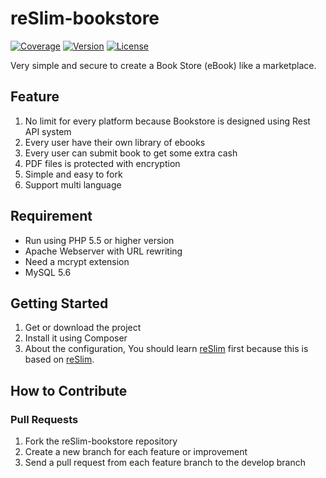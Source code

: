 reSlim-bookstore
=======
[![Coverage](https://img.shields.io/badge/coverage-100%25-green.svg)](https://github.com/aalfiann/reSlim-bookstore)
[![Version](https://img.shields.io/badge/stable-1.0.0-green.svg)](https://github.com/aalfiann/reSlim-bookstore)
[![License](https://img.shields.io/badge/license-MIT-blue.svg)](https://github.com/aalfiann/reSlim-bookstore/blob/master/license.md)

Very simple and secure to create a Book Store (eBook) like a marketplace.

Feature
---------
1. No limit for every platform because Bookstore is designed using Rest API system
2. Every user have their own library of ebooks
3. Every user can submit book to get some extra cash
4. PDF files is protected with encryption
5. Simple and easy to fork
6. Support multi language

Requirement
-----
- Run using PHP 5.5 or higher version
- Apache Webserver with URL rewriting
- Need a mcrypt extension
- MySQL 5.6

Getting Started
---
1. Get or download the project
2. Install it using Composer
3. About the configuration, You should learn [reSlim](https://github.com/aalfiann/reSlim) first because this is based on [reSlim](https://github.com/aalfiann/reSlim).

How to Contribute
-----------------
### Pull Requests

1. Fork the reSlim-bookstore repository
2. Create a new branch for each feature or improvement
3. Send a pull request from each feature branch to the develop branch